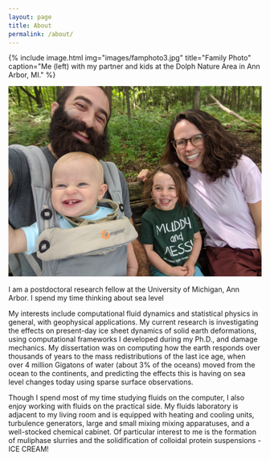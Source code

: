 ```yaml
---
layout: page
title: About
permalink: /about/
---
```

{% include image.html
    img="images/famphoto3.jpg"
    title="Family Photo"
    caption="Me (left) with my partner and kids at the Dolph Nature Area in Ann Arbor, MI." %}

![](images/famphoto3.jpg)

I am a postdoctoral research fellow at the University of Michigan, Ann Arbor. I spend my time thinking about sea level

My interests include computational fluid dynamics and statistical physics in general, with geophysical applications. My current research is investigating the effects on present-day ice sheet dynamics of solid earth deformations, using computational frameworks I developed during my Ph.D., and damage mechanics. My dissertation was on computing how the earth responds over thousands of years to the mass redistributions of the last ice age, when over 4 million Gigatons of water (about 3% of the oceans) moved from the ocean to the continents, and predicting the effects this is having on sea level changes today using sparse surface observations.

Though I spend most of my time studying fluids on the computer, I also enjoy working with fluids on the practical side.  My fluids laboratory is adjacent to my living room and is equipped with heating and cooling units, turbulence generators, large and small mixing mixing apparatuses, and a well-stocked chemical cabinet. Of particular interest to me is the formation of muliphase slurries and the solidification of colloidal protein suspensions - ICE CREAM!


